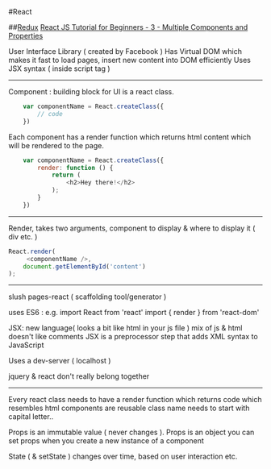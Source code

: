 #React

##[Redux](redux.md)
[React JS Tutorial for Beginners - 3 - Multiple Components and Properties](http://bit.ly/1VBqhUe)

User Interface Library ( created by Facebook )
Has Virtual DOM which makes it fast to load pages, insert new content into DOM efficiently
Uses JSX syntax ( inside script tag <script type= text/jsx></script> )


<script src="https://cdnjs.cloudflare.com/ajax/libs/react/0.13.3/react.js"></script>
<script src="https://cdnjs.cloudflare.com/ajax/libs/react/0.13.3/JSXTransformer.js"></script>
<script src="https://cdnjs.cloudflare.com/ajax/libs/jquery/2.1.1/jquery.min.js"></script>

____________

Component :
    building block for UI
    is a react class.
```javascript
    var componentName = React.createClass({
        // code
    })
```
Each component has a render function which returns html content which will be rendered to the page.

```javascript
    var componentName = React.createClass({
        render: function () {
            return (
                <h2>Hey there!</h2>
            );
        }
    })
```
_________

Render, takes two arguments, component to display & where to display it ( div etc. )

```javascript
React.render(
     <componentName />,
    document.getElementById('content')
);
```
_____________

slush pages-react ( scaffolding tool/generator )

uses ES6 :
e.g.
    import React from 'react'
    import { render } from 'react-dom'

JSX:
    new language( looks a bit like html in your js file ) mix of js & html
    doesn't like comments
    JSX is a preprocessor step that adds XML syntax to JavaScript

Uses a dev-server ( localhost )

jquery & react don't really belong together

____________________

Every react class needs to have a render function which returns code which resembles html
components are reusable
class name needs to start with capital letter..

Props is an immutable value ( never changes ). Props is an object
you can set props when you create a new instance of a component

State ( & setState )
    changes over time, based on user interaction etc.
